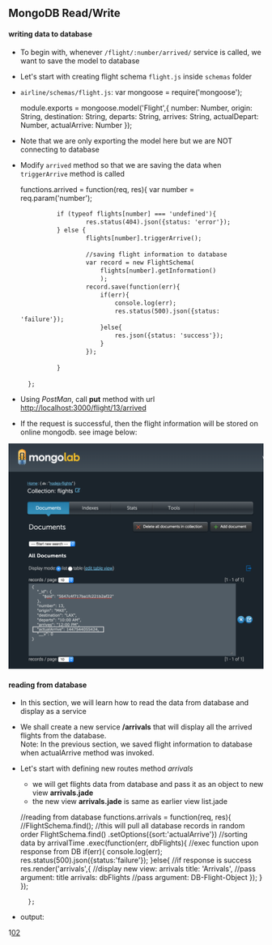 ## MongoDB Read/Write

#### writing data to database

- To begin with, whenever `/flight/:number/arrived/` service is called, we want to save the model to database

- Let's start with creating flight schema `flight.js` inside `schemas` folder

- `airline/schemas/flight.js`:
    var mongoose = require('mongoose');

    module.exports = mongoose.model('Flight',{
        number: Number,
        origin: String,
        destination: String,
        departs: String,
        arrives: String,
        actualDepart: Number,
        actualArrive: Number
    });

- Note that we are only exporting the model here but we are NOT connecting to database

- Modify `arrived` method so that we are saving the data when `triggerArrive` method is called

     functions.arrived = function(req, res){
                var number = req.param('number');

                if (typeof flights[number] === 'undefined'){
                        res.status(404).json({status: 'error'});
                } else {
                        flights[number].triggerArrive();
                        
                        //saving flight information to database
                        var record = new FlightSchema(
                            flights[number].getInformation()
                            );
                        record.save(function(err){
                            if(err){
                                console.log(err);
                                res.status(500).json({status: 'failure'});
                            }else{
                                res.json({status: 'success'});
                            }
                        });
                        
                }

        };

- Using *PostMan*, call **put** method with url <http://localhost:3000/flight/13/arrived>

- If the request is successful, then the flight information will be stored on online mongodb. see image below:

![01](images/01.png)

#### reading from database

- In this section, we will learn how to read the data from database and display as a service

- We shall create a new service **/arrivals** that will display all the arrived flights from the database.  
Note: In the previous section, we saved flight information to database when actualArrive method was invoked.

- Let's start with defining new routes method *arrivals*
    - we will get flights data from database and pass it as an object to new view **arrivals.jade**
    - the new view **arrivals.jade** is same as earlier view list.jade

    //reading from database
        functions.arrivals = function(req, res){
            //FlightSchema.find(); //this will pull all database records in random order
            FlightSchema.find()
            .setOptions({sort:'actualArrive'}) //sorting data by arrivalTime
            .exec(function(err, dbFlights){ //exec function upon response from DB
                if(err){
                    console.log(err);
                    res.status(500).json({status:'failure'});
                }else{ //if response is success
                    res.render('arrivals',{ //display new view: arrivals
                        title: 'Arrivals', //pass argument: title
                        arrivals: dbFlights //pass argument: DB-Flight-Object
                    });
                }
            });

        };

- output:

1[02](images/02.png)